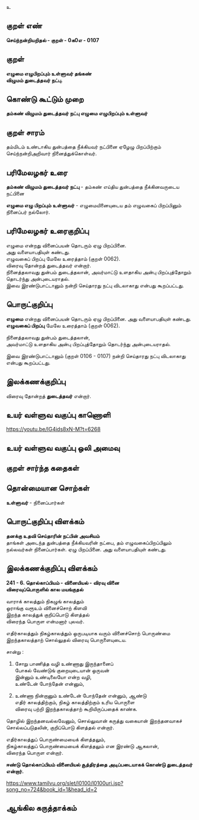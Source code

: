 உ

## குறள் எண் 

**செய்ந்நன்றியறிதல் - குறள் - 0க0எ - 0107**  

## குறள் 

**எழுமை எழுபிறப்பும் உள்ளுவர் தங்கண்  
விழுமம் துடைத்தவர் நட்பு.** 

## கொண்டு கூட்டும் முறை

**தம்கண் விழுமம் துடைத்தவர் நட்பு எழுமை எழுபிறப்பும் உள்ளுவர்** 

## குறள் சாரம் 

தம்மிடம் உண்டாகிய துன்பத்தை நீக்கியவர் நட்பினை ஏழேழு பிறப்பிற்கும் செய்ந்நன்றிஅறிவார் நினைத்துக்கொள்வர்.

## பரிமேலழகர் உரை

**தம்கண் விழுமம் துடைத்தவர் நட்பு** - தம்கண் எய்திய துன்பத்தை நீக்கினவருடைய நட்பினை  

**எழுமை எழு பிறப்பும் உள்ளுவர்** - எழுமையினையுடைய தம் எழுவகைப் பிறப்பினும் நினைப்பர் நல்லோர்.  

## பரிமேலழகர் உரைகுறிப்பு   

எழுமை என்றது வினைப்பயன் தொடரும் ஏழு பிறப்பினை.  
அது வளையாபதியுள் கண்டது.  
எழுவகைப் பிறப்பு மேலே உரைத்தாம் (குறள் 0062).  
விரைவு தோன்றத் துடைத்தவர் என்றார்.  
நினைத்தலாவது துன்பம் துடைத்தலான், அவர்மாட்டு உளதாகிய அன்பு பிறப்புத்தோறும் தொடர்ந்து அன்புடையராதல்.  
இவை இரண்டுபாட்டானும் நன்றி செய்தாரது நட்பு விடலாகாது என்பது கூறப்பட்டது.  

## பொருட்குறிப்பு 

**எழுமை** என்றது வினைப்பயன் தொடரும் ஏழு பிறப்பினை. 
அது வளையாபதியுள் கண்டது.  
**எழுவகைப் பிறப்பு** மேலே உரைத்தாம் (குறள் 0062).  

நினைத்தலாவது துன்பம் துடைத்தலான்,  
அவர்மாட்டு உளதாகிய அன்பு பிறப்புத்தோறும் தொடர்ந்து அன்புடையராதல்.  

இவை இரண்டுபாட்டானும் (குறள் 0106 - 0107) 
நன்றி செய்தாரது நட்பு விடலாகாது என்பது கூறப்பட்டது.  

## இலக்கணக்குறிப்பு  

விரைவு தோன்றத் **துடைத்தவர்** என்றார்.

## உயர் வள்ளுவ வகுப்பு காணொளி

https://youtu.be/IG4ids8xN-M?t=6268

## உயர் வள்ளுவ வகுப்பு ஒலி அமைவு 

 
## குறள் சார்ந்த கதைகள் 


## தொன்மையான சொற்கள்

**உள்ளுவர்** - நினைப்பார்கள்   

## பொருட்குறிப்பு விளக்கம்

**தனக்கு உதவி செய்தாரின் நட்பின் அவசியம்**  
தாங்கள் அடைந்த துன்பத்தை நீக்கியவரின் நட்பை, தம் எழுவகைப்பிறப்பிலும் நல்லவர்கள் நினைப்பார்கள். 
ஏழு பிறப்பினை. அது வளையாபதியுள் கண்டது.  

## இலக்கணக்குறிப்பு விளக்கம்

**241 - 6. தொல்காப்பியம் - வினையியல் - விரவு வினை**    
**விரைவுப்பொருளில் கால மயங்குதல்**    

வாராக் காலத்தும் நிகழுங் காலத்தும்  
ஓராங்கு வரூஉம் வினைச்சொற் கிளவி  
இறந்த காலத்துக் குறிப்பொடு கிளத்தல்  
விரைந்த பொருள என்மனார் புலவர்.  

எதிர்காலத்தும் நிகழ்காலத்தும் ஒருபடியாக வரும் வினைச்சொற் பொருண்மை இறந்தகாலத்தாற் சொல்லுதல் விரைவு பொருளையுடைய.  

சான்று :  
1. சோறு பாணித்த வழி உண்ணாது இருந்தானைப்  
போகல் வேண்டுங் குறையுடையான் ஒருவன்  
இன்னும் உண்டிலையோ என்ற வழி,  
உண்டேன் போந்தேன் என்னும்,  

2. உண்ணா நின்றானும் உண்டேன் போந்தேன் என்னும், ஆண்டு  
எதிர் காலத்திற்கும், நிகழ் காலத்திற்கும் உரிய பொருளை  
விரைவு பற்றி இறந்தகாலத்தாற் கூறியிருப்பதைக் காண்க.  

தொழில் இறந்தனவல்லவேனும், சொல்லுவான் கருத்து வகையான் இறந்தனவாகச் சொல்லப்படுதலின், குறிப்பொடு கிளத்தல் என்றார்.  

எதிர்காலத்துப் பொருண்மையைக் கிளத்தலும்,  
நிகழ்காலத்துப் பொருண்மையைக் கிளத்தலும் என இரண்டு ஆகலான்,  
விரைந்த பொருள என்றார்.                             

**ஈண்டு தொல்காப்பியம் வினையியல் சூத்திரத்தை அடிப்படையாகக் கொண்டு துடைத்தவர் என்றார்.**  

https://www.tamilvu.org/slet/l0100/l0100uri.jsp?song_no=724&book_id=1&head_id=2 

## ஆங்கில கருத்தாக்கம் 


